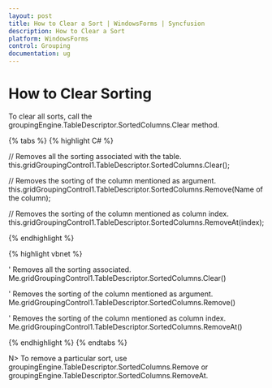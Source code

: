 ```yaml
---
layout: post
title: How to Clear a Sort | WindowsForms | Syncfusion
description: How to Clear a Sort
platform: WindowsForms
control: Grouping
documentation: ug
---
```


# How to Clear Sorting

To clear all sorts, call the groupingEngine.TableDescriptor.SortedColumns.Clear method.

{% tabs %}
{% highlight C# %}

// Removes all the sorting associated with the table.
this.gridGroupingControl1.TableDescriptor.SortedColumns.Clear();
 
// Removes the sorting of the column mentioned as argument.
this.gridGroupingControl1.TableDescriptor.SortedColumns.Remove(Name of the column);  

// Removes the sorting of the column mentioned as column index.
this.gridGroupingControl1.TableDescriptor.SortedColumns.RemoveAt(index);

{% endhighlight %}

{% highlight vbnet %}

 ' Removes all the sorting associated.
Me.gridGroupingControl1.TableDescriptor.SortedColumns.Clear()
 
' Removes the sorting of the column mentioned as argument.
Me.gridGroupingControl1.TableDescriptor.SortedColumns.Remove()
 
' Removes the sorting of the column mentioned as column index.
Me.gridGroupingControl1.TableDescriptor.SortedColumns.RemoveAt()

{% endhighlight %}
{% endtabs %}

N> To remove a particular sort, use groupingEngine.TableDescriptor.SortedColumns.Remove or groupingEngine.TableDescriptor.SortedColumns.RemoveAt.
